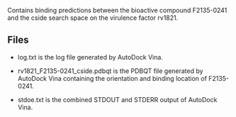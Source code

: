 Contains binding predictions between the bioactive compound F2135-0241 and the cside search space on the virulence factor rv1821.

## Files

- log.txt is the log file generated by AutoDock Vina.

- rv1821_F2135-0241_cside.pdbqt is the PDBQT file generated by AutoDock Vina containing the orientation and binding location of F2135-0241.

- stdoe.txt is the combined STDOUT and STDERR output of AutoDock Vina.

